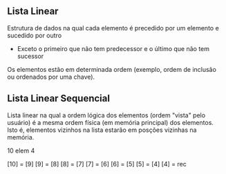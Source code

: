 ## Lista Linear

Estrutura de dados na qual cada elemento é precedido por um elemento e sucedido por outro

- Exceto o primeiro que não tem predecessor e o último que não tem sucessor

Os elementos estão em determinada ordem (exemplo, ordem de inclusão ou ordenados por uma chave).

## Lista Linear Sequencial

Lista linear na qual a ordem lógica dos elementos (ordem "vista" pelo usuário) é a mesma ordem física (em memória principal) dos elementos. Isto é, elementos vizinhos na lista estarão em posções vizinhas na memória.


10 elem
4

[10] = [9]
[9] = [8]
[8] = [7]
[7] = [6]
[6] = [5]
[5] = [4]
[4] = rec